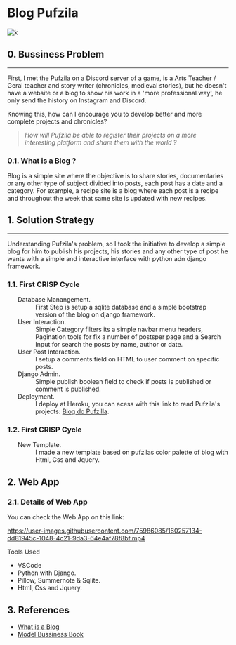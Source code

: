 # Blog Pufzila

![k](https://user-images.githubusercontent.com/75986085/160256693-c223bc29-2f70-4d67-acab-46be07e2624e.png)

<h2>0. Bussiness Problem</h2>
<hr>
<p>First, I met the Pufzila on a Discord server of a game, is a Arts Teacher / Geral teacher and story writer (chronicles, medieval stories), but he doesn't have a website or a blog to show his work in a 'more professional way', he only send the history on Instagram and Discord.</p>
<p>Knowing this, how can I encourage you to develop better and more complete projects and chronicles?</p>

> *How will Pufzila be able to register their projects on a more interesting platform and share them with the world ?*

<h3>0.1. What is a Blog ?</h3>
<p>Blog is a simple site where the objective is to share stories, documentaries or any other type of subject divided into posts, each post has a date and a category. For example, a recipe site is a blog where each post is a recipe and throughout the week that same site is updated with new recipes.</p>

<h2>1. Solution Strategy</h2>
<hr>
<p>Understanding Pufzila's problem, so I took the initiative to develop a simple blog for him to publish his projects, his stories and any other type of post he wants with a simple and interactive interface with python adn django framework.</p>

<h3>1.1. First CRISP Cycle</h3>
<ul>
  <dl>
    <dt>Database Manangement.</dt>
      <dd>First Step is setup a sqlite database and a simple bootstrap version of the blog on django framework.</dt>
    <dt>User Interaction.</dt>
      <dd>Simple Category filters its a simple navbar menu headers, Pagination tools for fix a number of postsper page and a Search Input for search the posts by name, author or date.</dd>
    <dt>User Post Interaction.</dt>
      <dd>I setup a comments field on HTML to user comment on specific posts.</dd>
    <dt>Django Admin.</dt>
      <dd>Simple publish boolean field to check if posts is published or comment is published.</dd>
    <dt>Deployment.</dt>
      <dd>I deploy at Heroku, you can acess with this link to read Pufzila's projects: <a href='#'>Blog do Pufzilla</a>.</dd>
  </dl>
</ul>

<h3>1.2. First CRISP Cycle</h3>
<ul>
  <dl>
    <dt>New Template.</dt>
      <dd>I made a new template based on pufzilas color palette of blog with Html, Css and Jquery.</dt>
  </dl>
</ul>

<h2>2. Web App</h2>
<h3>2.1. Details of Web App</h3>
<p>You can check the Web App on this link: <a href=''></a></p>

https://user-images.githubusercontent.com/75986085/160257134-dd81945c-1048-4c21-9da3-64e4af78f8bf.mp4

<p>Tools Used</p>
<ul>
  <li>VSCode</li>
  <li>Python with Django.</li>
  <li>Pillow, Summernote & Sqlite.</li>
  <li>Html, Css and Jquery.</li>
</ul>

<h2>3. References</h2>
<ul>
  <li><a href='https://www.hostinger.com/tutorials/what-is-a-blog'>What is a Blog</a></li>
  <li><a href='https://www.strategyzer.com/books/business-model-generation'>Model Bussiness Book</a></li>
</ul>
